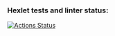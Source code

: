 ### Hexlet tests and linter status:
[![Actions Status](https://github.com/takieDela/frontend-project-lvl3/workflows/hexlet-check/badge.svg)](https://github.com/takieDela/frontend-project-lvl3/actions)